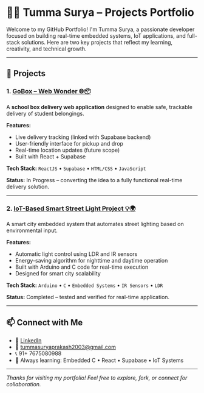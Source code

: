 # 👨‍💻 Tumma Surya – Projects Portfolio

Welcome to my GitHub Portfolio! I'm Tumma Surya, a passionate developer focused on building real-time embedded systems, IoT applications, and full-stack solutions. Here are two key projects that reflect my learning, creativity, and technical growth.

---

## 🚀 Projects

### 1. [GoBox – Web Wonder 🌐📦](https://github.com/Tummasurya/gobox-web-wonder)

A **school box delivery web application** designed to enable safe, trackable delivery of student belongings.

**Features:**
- Live delivery tracking (linked with Supabase backend)
- User-friendly interface for pickup and drop
- Real-time location updates (future scope)
- Built with React + Supabase

**Tech Stack:**
`ReactJS` • `Supabase` • `HTML/CSS` • `JavaScript`

**Status:** In Progress – converting the idea to a fully functional real-time delivery solution.

---

### 2. [IoT-Based Smart Street Light Project 💡🌍](https://github.com/Tummasurya/Iot-based-smart-street-project-)

A smart city embedded system that automates street lighting based on environmental input.

**Features:**
- Automatic light control using LDR and IR sensors
- Energy-saving algorithm for nighttime and daytime operation
- Built with Arduino and C code for real-time execution
- Designed for smart city scalability

**Tech Stack:**
`Arduino` • `C` • `Embedded Systems` • `IR Sensors` • `LDR`

**Status:** Completed – tested and verified for real-time application.

---

## 📫 Connect with Me
- 💼 [LinkedIn](https://in.linkedin.com/in/tumma-surya-prakash-a8182331b)
- 📧 tummasuryaprakash2003@gmail.com
- 📞 91+ 7675080988
- 🌱 Always learning: Embedded C • React • Supabase • IoT Systems

---

_Thanks for visiting my portfolio! Feel free to explore, fork, or connect for collaboration._
